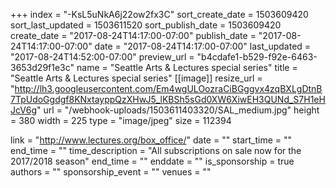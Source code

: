 +++
index = "-KsL5uNkA6j22ow2fx3C"
sort_create_date = 1503609420
sort_last_updated = 1503611520
sort_publish_date = 1503609420
create_date = "2017-08-24T14:17:00-07:00"
publish_date = "2017-08-24T14:17:00-07:00"
date = "2017-08-24T14:17:00-07:00"
last_updated = "2017-08-24T14:52:00-07:00"
preview_url = "b4cdafe1-b529-f92e-6463-3653d29f1e3c"
name = "Seattle Arts & Lectures special series"
title = "Seattle Arts & Lectures special series"
[[image]]
resize_url = "http://lh3.googleusercontent.com/Em4wgULOozraCiBGggvx4zqBXLgDtnB7TpUdoGgdgf8KNxtayppQzXHwJ5_lKBSh5sGd0XW6XiwEH3QUNd_S7H1eHJcV6g"
url = "/webhook-uploads/1503611403320/SAL_medium.jpg"
height = 380
width = 225
type = "image/jpeg"
size = 112394

link = "http://www.lectures.org/box_office/"
date = ""
start_time = ""
end_time = ""
time_description = "All subscriptions on sale now for the 2017/2018 season"
end_time = ""
enddate = ""
is_sponsorship = true
authors = ""
sponsorship_event = ""
venues = ""
